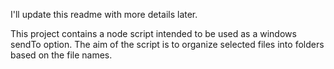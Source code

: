 I'll update this readme with more details later.

This project contains a node script intended to be used as a windows sendTo option. The aim of the script is to organize selected files into folders based on the file names.
